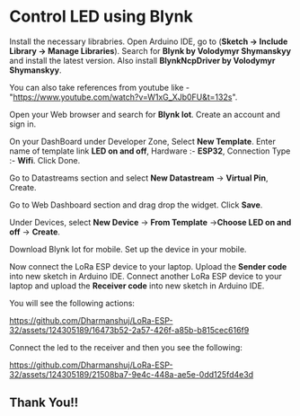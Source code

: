 # Control LED using Blynk

Install the necessary librabries. Open Arduino IDE, go to (**Sketch -> Include Library -> Manage Libraries**). Search for **Blynk by Volodymyr Shymanskyy**
and install the latest version. Also install **BlynkNcpDriver by Volodymyr Shymanskyy**.

You can also take references from youtube like - "https://www.youtube.com/watch?v=W1xG_XJb0FU&t=132s".

Open your Web browser and search for **Blynk Iot**. Create an account and sign in.

On your DashBoard under Developer Zone, Select **New Template**. Enter name of template link **LED on and off**, Hardware :- **ESP32**,
Connection Type :- **Wifi**. Click Done.

Go to Datastreams section and select **New Datastream** -> **Virtual Pin**, Create.

Go to Web Dashboard section and drag drop the widget. Click **Save**.

Under Devices, select **New Device** -> **From Template** ->**Choose LED on and off** -> **Create**.

Download Blynk Iot for mobile. Set up the device in your mobile.

Now connect the LoRa ESP device to your laptop. Upload the **Sender code** into new sketch in Arduino IDE.
Connect another LoRa ESP device to your laptop and upload the **Receiver code** into new sketch in Arduino IDE.

You will see the following actions:

https://github.com/Dharmanshuj/LoRa-ESP-32/assets/124305189/16473b52-2a57-426f-a85b-b815cec616f9

Connect the led to the receiver and then you see the following:

https://github.com/Dharmanshuj/LoRa-ESP-32/assets/124305189/21508ba7-9e4c-448a-ae5e-0dd125fd4e3d

## Thank You!!
